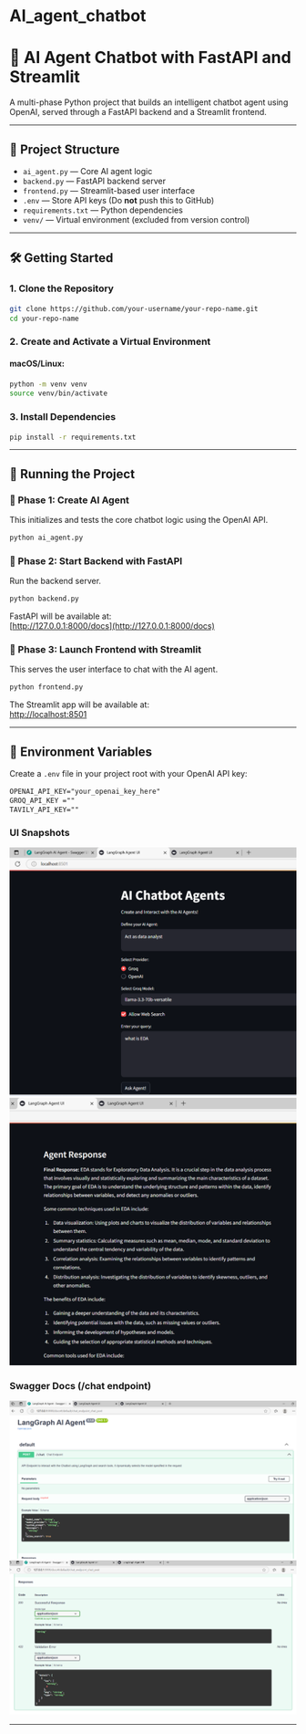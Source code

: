 # AI_agent_chatbot

# 🤖 AI Agent Chatbot with FastAPI and Streamlit

A multi-phase Python project that builds an intelligent chatbot agent using OpenAI, served through a FastAPI backend and a Streamlit frontend.

---

## 📁 Project Structure

- `ai_agent.py` — Core AI agent logic
- `backend.py` — FastAPI backend server
- `frontend.py` — Streamlit-based user interface
- `.env` — Store API keys (Do **not** push this to GitHub)
- `requirements.txt` — Python dependencies
- `venv/` — Virtual environment (excluded from version control)

---

## 🛠️ Getting Started

### 1. Clone the Repository

```bash
git clone https://github.com/your-username/your-repo-name.git
cd your-repo-name
```

### 2. Create and Activate a Virtual Environment

#### macOS/Linux:

```bash
python -m venv venv
source venv/bin/activate
```

### 3. Install Dependencies

```bash
pip install -r requirements.txt
```

---

## 🚀 Running the Project

### 🔹 Phase 1: Create AI Agent

This initializes and tests the core chatbot logic using the OpenAI API.

```bash
python ai_agent.py
```

### 🔹 Phase 2: Start Backend with FastAPI

Run the backend server.

```bash
python backend.py
```

FastAPI will be available at:  
[http://127.0.0.1:8000/docs](http://127.0.0.1:8000/docs)

### 🔹 Phase 3: Launch Frontend with Streamlit

This serves the user interface to chat with the AI agent.

```bash
python frontend.py
```

The Streamlit app will be available at:  
[http://localhost:8501](http://localhost:8501)

---

## 🔐 Environment Variables

Create a `.env` file in your project root with your OpenAI API key:

```
OPENAI_API_KEY="your_openai_key_here"
GROQ_API_KEY =""
TAVILY_API_KEY=""
```
### UI Snapshots
![UI](images/Agent_UI.png)
![UI](images/Agent_response.png)

### Swagger Docs (/chat endpoint)
![UI](images/Postman1.png)
![UI](images/postman2.png)

---
